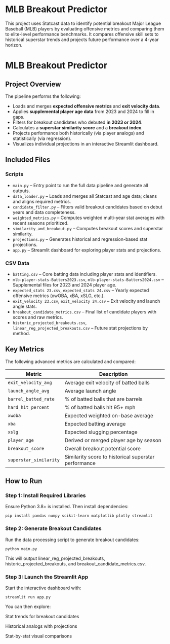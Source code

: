 # MLB Breakout Predictor

This project uses Statcast data to identify potential breakout Major League Baseball (MLB) players by evaluating offensive metrics and comparing them to elite-level performance benchmarks. It compares offensive skill sets to historical superstar trends and projects future performance over a 4-year horizon.

# MLB Breakout Predictor

## Project Overview

The pipeline performs the following:

- Loads and merges **expected offensive metrics** and **exit velocity data**.
- Applies **supplemental player age data** from 2023 and 2024 to fill in gaps.
- Filters for breakout candidates who debuted **in 2023 or 2024**.
- Calculates a **superstar similarity score** and a **breakout index**.
- Projects performance both historically (via player analogs) and statistically (via regression).
- Visualizes individual projections in an interactive Streamlit dashboard.

## Included Files

### Scripts

- `main.py` – Entry point to run the full data pipeline and generate all outputs.
- `data_loader.py` – Loads and merges all Statcast and age data; cleans and aligns required metrics.
- `candidate_filter.py` – Filters valid breakout candidates based on debut years and data completeness.
- `weighted_metrics.py` – Computes weighted multi-year stat averages with recent seasons prioritized.
- `similarity_and_breakout.py` – Computes breakout scores and superstar similarity.
- `projections.py` – Generates historical and regression-based stat projections.
- `app.py` – Streamlit dashboard for exploring player stats and projections.

### CSV Data

- `batting.csv` – Core batting data including player stats and identifiers.
- `mlb-player-stats-Batters2023.csv`, `mlb-player-stats-Batters2024.csv` – Supplemental files for 2023 and 2024 player age.
- `expected_stats 23.csv`, `expected_stats 24.csv` – Yearly expected offensive metrics (xwOBA, xBA, xSLG, etc.).
- `exit_velocity 23.csv`, `exit_velocity 24.csv` – Exit velocity and launch angle stats.
- `breakout_candidate_metrics.csv` – Final list of candidate players with scores and raw metrics.
- `historic_projected_breakouts.csv`, `linear_reg_projected_breakouts.csv` – Future stat projections by method.

## Key Metrics

The following advanced metrics are calculated and compared:

| Metric                | Description                                             |
|-----------------------|---------------------------------------------------------|
| `exit_velocity_avg`   | Average exit velocity of batted balls                   |
| `launch_angle_avg`    | Average launch angle                                    |
| `barrel_batted_rate`  | % of batted balls that are barrels                      |
| `hard_hit_percent`    | % of batted balls hit 95+ mph                           |
| `xwoba`               | Expected weighted on-base average                       |
| `xba`                 | Expected batting average                                |
| `xslg`                | Expected slugging percentage                            |
| `player_age`          | Derived or merged player age by season                  |
| `breakout_score`      | Overall breakout potential score                        |
| `superstar_similarity`| Similarity score to historical superstar performance    |

## How to Run

### Step 1: Install Required Libraries

Ensure Python 3.8+ is installed. Then install dependencies:

``` pip install pandas numpy scikit-learn matplotlib plotly streamlit ```

### Step 2: Generate Breakout Candidates
Run the data processing script to generate breakout candidates:

``` python main.py ```

This will output linear_reg_projected_breakouts, historic_projected_breakouts, and breakout_candidate_metrics.csv.

### Step 3: Launch the Streamlit App

Start the interactive dashboard with:

``` streamlit run app.py ```

You can then explore:

Stat trends for breakout candidates

Historical analogs with projections

Stat-by-stat visual comparisons
